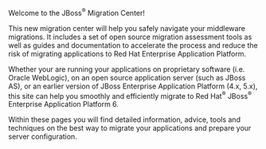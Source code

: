 Welcome to the JBoss<sup>&reg;</sup> Migration Center!

This new migration center will help you safely navigate your middleware migrations. It includes a set of open source migration assessment tools as well as guides and documentation to accelerate the process and reduce the risk of migrating applications to Red Hat Enterprise Application Platform.

Whether your are running your applications on proprietary software (i.e. Oracle WebLogic), on an open source application server (such as JBoss AS), or an earlier version of JBoss Enterprise Application Platform (4.x, 5.x), this site can help you smoothly and efficiently migrate to Red Hat<sup>&reg;</sup> JBoss<sup>&reg;</sup> Enterprise Application Platform 6.

Within these pages you will find detailed information, advice, tools and techniques on the best way to migrate your applications and prepare your server configuration.

